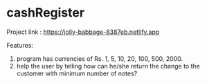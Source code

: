 # cashRegister

Project link : https://jolly-babbage-8387eb.netlify.app

Features:

1) program has currencies of Rs. 1, 5, 10, 20, 100, 500, 2000.
2) help the user by telling how can he/she return the change to the customer with minimum number of notes?
